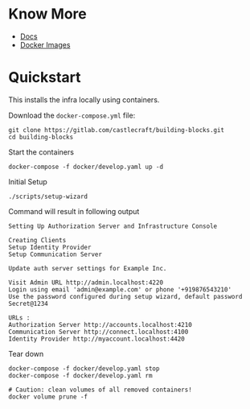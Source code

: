 # Know More

- [Docs](http://castlecraft.gitlab.io/building-blocks)
- [Docker Images](https://gitlab.com/castlecraft/building-blocks/container_registry)

# Quickstart

This installs the infra locally using containers.

Download the `docker-compose.yml` file:

```shell
git clone https://gitlab.com/castlecraft/building-blocks.git
cd building-blocks
```

Start the containers

```shell
docker-compose -f docker/develop.yaml up -d
```

Initial Setup

```shell
./scripts/setup-wizard
```

Command will result in following output

```
Setting Up Authorization Server and Infrastructure Console

Creating Clients
Setup Identity Provider
Setup Communication Server

Update auth server settings for Example Inc.

Visit Admin URL http://admin.localhost:4220
Login using email 'admin@example.com' or phone '+919876543210'
Use the password configured during setup wizard, default password Secret@1234

URLs :
Authorization Server http://accounts.localhost:4210
Communication Server http://connect.localhost:4100
Identity Provider http://myaccount.localhost:4420
```

Tear down

```shell
docker-compose -f docker/develop.yaml stop
docker-compose -f docker/develop.yaml rm

# Caution: clean volumes of all removed containers!
docker volume prune -f
```
